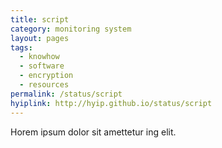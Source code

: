 ```yaml
---
title: script
category: monitoring system
layout: pages
tags:
  - knowhow
  - software
  - encryption
  - resources
permalink: /status/script
hyiplink: http://hyip.github.io/status/script
---
```

Horem ipsum dolor sit amettetur ing elit. 
